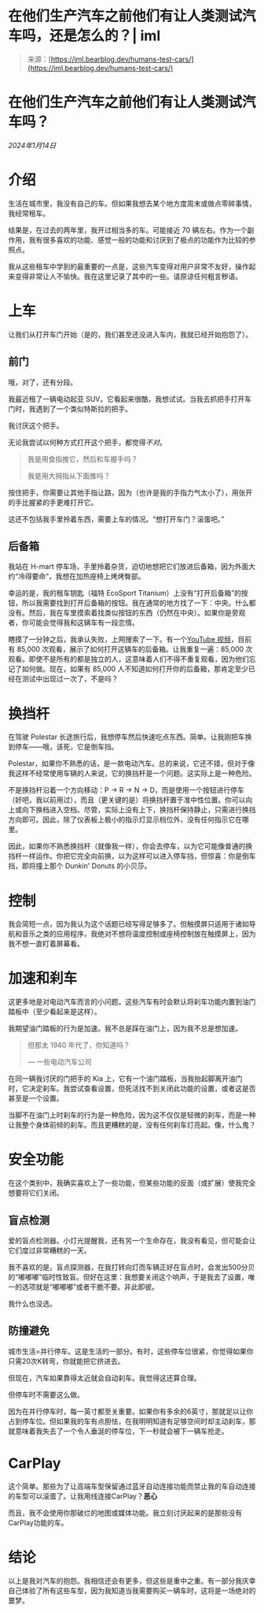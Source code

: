 <!--yml

类别：未分类

日期：2024年05月27日 14:46:42

-->

# 在他们生产汽车之前他们有让人类测试汽车吗，还是怎么的？| iml

> 来源：[https://iml.bearblog.dev/humans-test-cars/](https://iml.bearblog.dev/humans-test-cars/)

<main>

# 在他们生产汽车之前他们有让人类测试汽车吗？

*2024年1月14日*

# 介绍

生活在城市里，我没有自己的车。但如果我想去某个地方度周末或做点零碎事情，我经常租车。

结果是，在过去的两年里，我开过相当多的车。可能接近 70 辆左右。作为一个副作用，我有很多喜欢的功能、感觉一般的功能和讨厌到了极点的功能作为比较的参照点。

我从这些租车中学到的最重要的一点是，这些汽车变得对用户非常不友好，操作起来变得非常让人不愉快。我在这里记录了其中的一些。请原谅任何粗言秽语。

# 上车

让我们从打开车门开始（是的，我们甚至还没进入车内，我就已经开始抱怨了）。

## 前门

哦，对了，还有分段。

我最近租了一辆电动起亚 SUV。它看起来很酷，我想试试。当我去抓把手打开车门时，我遇到了一个类似特斯拉的把手。

我讨厌这个把手。

无论我尝试以何种方式打开这个把手，都觉得*不对*。

> 我是用食指推它，然后和车握手吗？
> 
> 我是用大拇指从下面推吗？

按住把手，你需要让其他手指让路，因为（也许是我的手指力气太小了），用张开的手比握紧的手更难打开它。

这还不包括我手里拎着东西，需要上车的情况。“想打开车门？滚蛋吧。”

## 后备箱

我站在 H-mart 停车场，手里拎着杂货，迫切地想把它们放进后备箱，因为外面大约“冷得要命”，我想在加热座椅上烤烤臀部。

幸运的是，我的租车钥匙（福特 EcoSport Titanium）上没有“打开后备箱”的按钮，所以我需要找到打开后备箱的按钮。我在通常的地方找了一下：中央。什么都没有。然后，我在车里摸索着找类似按钮的东西（仍然在中央）。如果你是旁观者，你可能会觉得我和这辆车有一段恋情。

瞎摸了一分钟之后，我承认失败，上网搜索了一下。有一个[YouTube 视频](https://www.youtube.com/watch?v=ILBhVmuRHdE)，目前有 85,000 次观看，展示了如何打开这辆车的后备箱。让我重复一遍：85,000 次观看。即使不是所有的都是独立的人，这意味着人们不得不重复观看，因为他们忘记了如何做。现在，如果有 85,000 人不知道如何打开你的后备箱，那肯定至少已经在测试中出现过一次了，不是吗？

# 换挡杆

在驾驶 Polestar 长途旅行后，我想停车然后快速吃点东西。简单。让我刚把车换到停车——哦，该死，它是倒车挡。

Polestar，如果你不熟悉的话，是一款电动汽车。总的来说，它还不错，但对于像我这样不经常使用车辆的人来说，它的换挡杆是一个问题。这实际上是一种危险。

不是换挡杆沿着一个方向移动：P -> R -> N -> D，而是使用一个按钮进行停车（好吧，我以前用过），而且（更关键的是）将换挡杆置于准中性位置。你可以向上或向下换档进入空档。尽管，实际上没有上下，换挡杆保持静止，只需进行换挡方向即可。因此，除了仪表板上极小的指示灯显示档位外，没有任何指示它在哪里。

因此，如果你不熟悉换挡杆（就像我一样），你会去停车，以为它可能像普通的换挡杆一样运作。你把它完全向前换，以为这样可以进入停车挡，但惊喜：你是倒车挡，即将撞上那个 Dunkin' Donuts 的小贝莎。

# 控制

我会简短一点，因为我认为这个话题已经写得足够多了。但触摸屏只适用于诸如导航和音乐之类的应用程序，我绝对不想将温度控制或座椅控制放在触摸屏上，因为我不想一直盯着屏幕看。

# 加速和刹车

这更多地是对电动汽车而言的小问题。这些汽车有时会默认将刹车功能内置到油门踏板中（至少看起来是这样）。

我期望油门踏板的行为是加速。我不总是踩在油门上，因为我不总是想加速。

> 但那太 1940 年代了，你知道吗？
> 
> — 一些电动汽车公司

在同一辆我讨厌的门把手的 Kia 上，它有一个油门踏板，当我抬起脚离开油门时，它决定刹车。我尝试查看设置，但死活找不到关闭此功能的设置，或者这是否甚至是一个设置。

当脚不在油门上时刹车的行为是一种危险，因为这不仅仅是轻微的刹车，而是一种让我整个身体前倾的刹车。而且更糟糕的是，没有任何刹车灯亮起。像，什么鬼？

# 安全功能

在这个类别中，我确实喜欢上了一些功能，但某些功能的反面（或扩展）使我完全想要将它们关闭。

## 盲点检测

爱的盲点检测器。小灯光提醒我，还有另一个生命存在，我没有看见，但可能会让它们度过非常糟糕的一天。

我不喜欢的是，盲点探测器，在我打转向灯而车辆正好在盲点时，会发出500分贝的“嘟嘟嘟”临时性致盲。但好在这里：我想要关闭这个响声，于是我去了设置，唯一的选项就是“嘟嘟嘟”或者干脆不要。非此即彼。

我什么也没选。

## 防撞避免

城市生活=并行停车。这是生活的一部分。有时，这些停车位很紧，你觉得如果你只需20次K转弯，你就能把它挤进去。

但现在，汽车如果靠得太近就会自动刹车。我觉得这还算合理。

但停车时不需要这么做。

因为在并行停车时，每一英寸都至关重要。如果你有多余的6英寸，那就足以让你占到停车位。但如果我的车有点胆怯，在我明明知道有足够空间时却主动刹车，那就意味着我失去了一个令人垂涎的停车位，下一秒就会被下一辆车抢走。

# CarPlay

这个简单。那些为了让高端车型保留通过蓝牙自动连接功能而禁止我的车自动连接的车型可以滚蛋了。让我用线连接CarPlay？**恶心**

而且，我不会使用你那破烂的地图或媒体功能。我立刻讨厌起来的是那些没有CarPlay功能的车。

# 结论

以上是我对汽车的抱怨。我相信还会有更多，但这些是重中之重。有一部分我庆幸自己体验了所有这些车型，因为我知道当我需要购买一辆车时，这将是一场绝对的噩梦。

</main>
